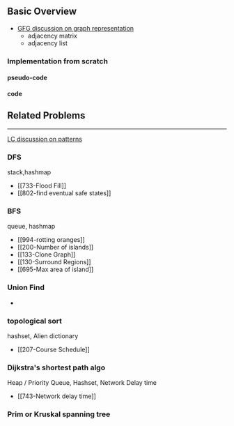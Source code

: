 ## Basic Overview
- [GFG discussion on graph representation](https://www.geeksforgeeks.org/graph-and-its-representations/)
	- adjacency matrix
	- adjacency list

### Implementation from scratch
#### pseudo-code

#### code

## Related Problems
---
[LC discussion on patterns](https://leetcode.com/discuss/study-guide/655708/Graph-For-Beginners-Problems-or-Pattern-or-Sample-Solutions)

### DFS
stack,hashmap
- [[733-Flood Fill]]
- [[802-find eventual safe states]]
### BFS
queue, hashmap
- [[994-rotting oranges]]
- [[200-Number of islands]]
- [[133-Clone Graph]]
- [[130-Surround Regions]]
- [[695-Max area of island]]
### Union Find
-
### topological sort
hashset, Alien dictionary
- [[207-Course Schedule]]

### Dijkstra's shortest path algo
Heap / Priority Queue, Hashset, Network Delay time
- [[743-Network delay time]]
### Prim or Kruskal spanning tree




